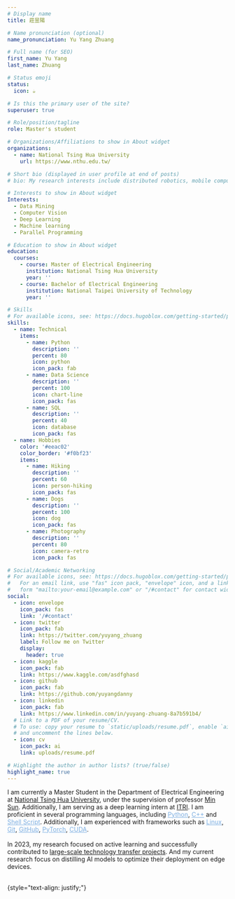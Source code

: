 ```yaml
---
# Display name
title: 莊昱陽

# Name pronunciation (optional)
name_pronunciation: Yu Yang Zhuang

# Full name (for SEO)
first_name: Yu Yang
last_name: Zhuang

# Status emoji
status:
  icon: ☕️

# Is this the primary user of the site?
superuser: true

# Role/position/tagline
role: Master's student

# Organizations/Affiliations to show in About widget
organizations:
  - name: National Tsing Hua University
    url: https://www.nthu.edu.tw/

# Short bio (displayed in user profile at end of posts)
# bio: My research interests include distributed robotics, mobile computing and programmable matter.

# Interests to show in About widget
Interests:
  - Data Mining
  - Computer Vision
  - Deep Learning
  - Machine learning  
  - Parallel Programming

# Education to show in About widget
education:
  courses:
    - course: Master of Electrical Engineering
      institution: National Tsing Hua University
      year: ''
    - course: Bachelor of Electrical Engineering
      institution: National Taipei University of Technology
      year: ''

# Skills
# For available icons, see: https://docs.hugoblox.com/getting-started/page-builder/#icons
skills:
  - name: Technical
    items:
      - name: Python
        description: ''
        percent: 80
        icon: python
        icon_pack: fab
      - name: Data Science
        description: ''
        percent: 100
        icon: chart-line
        icon_pack: fas
      - name: SQL
        description: ''
        percent: 40
        icon: database
        icon_pack: fas
  - name: Hobbies
    color: '#eeac02'
    color_border: '#f0bf23'
    items:
      - name: Hiking
        description: ''
        percent: 60
        icon: person-hiking
        icon_pack: fas
      - name: Dogs
        description: ''
        percent: 100
        icon: dog
        icon_pack: fas
      - name: Photography
        description: ''
        percent: 80
        icon: camera-retro
        icon_pack: fas

# Social/Academic Networking
# For available icons, see: https://docs.hugoblox.com/getting-started/page-builder/#icons
#   For an email link, use "fas" icon pack, "envelope" icon, and a link in the
#   form "mailto:your-email@example.com" or "/#contact" for contact widget.
social:
  - icon: envelope
    icon_pack: fas
    link: '/#contact'
  - icon: twitter
    icon_pack: fab
    link: https://twitter.com/yuyang_zhuang
    label: Follow me on Twitter
    display:
      header: true
  - icon: kaggle
    icon_pack: fab
    link: https://www.kaggle.com/asdfghasd
  - icon: github
    icon_pack: fab
    link: https://github.com/yuyangdanny
  - icon: linkedin
    icon_pack: fab
    link: https://www.linkedin.com/in/yuyang-zhuang-8a7b591b4/
  # Link to a PDF of your resume/CV.
  # To use: copy your resume to `static/uploads/resume.pdf`, enable `ai` icons in `params.yaml`,
  # and uncomment the lines below.
  - icon: cv
    icon_pack: ai
    link: uploads/resume.pdf

# Highlight the author in author lists? (true/false)
highlight_name: true
---
```


I am currently a Master Student in the Department of Electrical Engineering at [National Tsing Hua University](https://www.nthu.edu.tw/), under the supervision of professor [Min Sun](https://aliensunmin.github.io/). Additionally, I am serving as a deep learning intern at [ITRI](https://www.itri.org.tw/). I am proficient in several programming languages, including <u style="color: #7dafe2;">Python</u>, <u style="color: #7dafe2;">C++</u> and <u style="color: #7dafe2;">Shell Script</u>. Additionally, I am experienced with frameworks such as <u style="color: #7dafe2;">Linux</u>, <u style="color: #7dafe2;">Git</u>, <u style="color: #7dafe2;">GitHub</u>, <u style="color: #7dafe2;">PyTorch</u>, <u style="color: #7dafe2;">CUDA</u>.<br><br>
In 2023, my research focused on active learning and successfully contributed to <a href="#featured">large-scale technology transfer projects</a>. And my current research focus on distilling AI models to optimize their deployment on edge devices.<br><br>



{style="text-align: justify;"}
